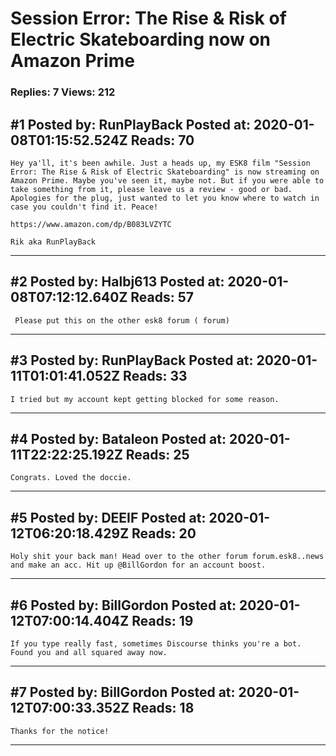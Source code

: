 # Session Error: The Rise &amp; Risk of Electric Skateboarding now on Amazon Prime

### Replies: 7 Views: 212

## \#1 Posted by: RunPlayBack Posted at: 2020-01-08T01:15:52.524Z Reads: 70

```
Hey ya'll, it's been awhile. Just a heads up, my ESK8 film "Session Error: The Rise & Risk of Electric Skateboarding" is now streaming on Amazon Prime. Maybe you've seen it, maybe not. But if you were able to take something from it, please leave us a review - good or bad. Apologies for the plug, just wanted to let you know where to watch in case you couldn't find it. Peace!

https://www.amazon.com/dp/B083LVZYTC

Rik aka RunPlayBack
```

---
## \#2 Posted by: Halbj613 Posted at: 2020-01-08T07:12:12.640Z Reads: 57

```
 Please put this on the other esk8 forum ( forum)
```

---
## \#3 Posted by: RunPlayBack Posted at: 2020-01-11T01:01:41.052Z Reads: 33

```
I tried but my account kept getting blocked for some reason.
```

---
## \#4 Posted by: Bataleon Posted at: 2020-01-11T22:22:25.192Z Reads: 25

```
Congrats. Loved the doccie.
```

---
## \#5 Posted by: DEEIF Posted at: 2020-01-12T06:20:18.429Z Reads: 20

```
Holy shit your back man! Head over to the other forum forum.esk8..news and make an acc. Hit up @BillGordon for an account boost.
```

---
## \#6 Posted by: BillGordon Posted at: 2020-01-12T07:00:14.404Z Reads: 19

```
If you type really fast, sometimes Discourse thinks you're a bot. Found you and all squared away now.
```

---
## \#7 Posted by: BillGordon Posted at: 2020-01-12T07:00:33.352Z Reads: 18

```
Thanks for the notice!
```

---
